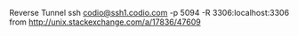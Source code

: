 

Reverse Tunnel
    ssh codio@ssh1.codio.com -p 5094 -R 3306:localhost:3306
from http://unix.stackexchange.com/a/17836/47609

